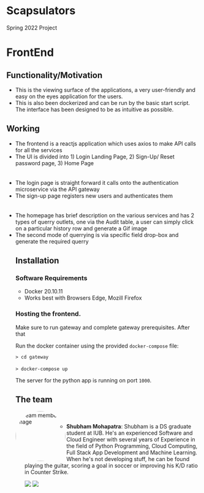 # Scapsulators
Spring 2022 Project


# FrontEnd

## Functionality/Motivation

<ul>
  <li>This is the viewing surface of the applications, a very user-friendly and easy on the eyes application for the users.</li>
  <li> This is also been dockerized and can be run by the basic start script. The interface has been designed to be as intuitive as possible. </li>
</ul>

## Working

<ul>
<li>The frontend is a reactjs application which uses axios to make API calls for all the services</li>
<li>The UI is divided into 1) Login Landing Page, 2) Sign-Up/ Reset password page, 3) Home Page</li>
  <br> </br>
  <li> The login page is straight forward it calls onto the authentication microservice via the API gateway </li>
  <li> The sign-up page registers new users and authenticates them </li>
  <br> </br>
  <li> The homepage has brief description on the various services and has 2 types of querry outlets, one via the Audit table, a user can simply click on a particular history row and generate a Gif image </li>
   <li> The second mode of querrying is via specific field drop-box and generate the required querry</li>

## Installation 



### Software Requirements

* Docker 20.10.11
* Works best with Browsers Edge, Mozill Firefox

### Hosting the frontend.

Make sure to run gateway and complete gateway prerequisites. After that

Run the docker container using the provided `docker-compose` file:

`> cd gateway`
<br> </br>
`> docker-compose up`

The server for the python app is running on port `1000`.






## The team


<img src="https://i.ibb.co/K72RqYw/personal.jpg" alt="Team member's Image" width="130" ALIGN ="left" style="border-radius:50%;"/><br>

- **Shubham Mohapatra**: Shubham is a DS graduate student at IUB. He's an experienced Software and Cloud Engineer with several years of Experience in the field of Python Programming, Cloud Computing, Full Stack App Development and Machine Learning. When he's not developing stuff, he can be found playing the guitar, scoring a goal in soccer or improving his K/D ratio in Counter Strike.


   [<img src="https://img.shields.io/badge/LinkedIn-0077B5?style=for-the-badge&logo=linkedin&logoColor=white" />](https://www.linkedin.com/in/shubhammohapatra/)
   [<img src="https://img.shields.io/badge/GitHub-100000?style=for-the-badge&logo=github&logoColor=white" />](https://github.com/shubhpatr/)
